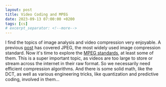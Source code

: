 ```yaml
---
layout: post
title: Video Coding and MPEG
date: 2023-09-13 07:00:00 +0200
tags: [cs]
# excerpt_separator: <!--more-->
---
```


I find the topics of image analysis and video compression very enjoyable. A previous [post](https://aceofgreens.github.io/steganography_and_jpeg.html) has covered JPEG, the most widely used image compression standard. Now it's time to explore the [MPEG standards](https://en.wikipedia.org/wiki/Moving_Picture_Experts_Group#Standards), at least some of them. This is a super important topic, as videos are too large to store or stream across the internet in their raw format. So we necessarily need efficient compression algorithms. And there is some solid math, like the DCT, as well as various engineering tricks, like quantization and predictive coding, involved in them...


